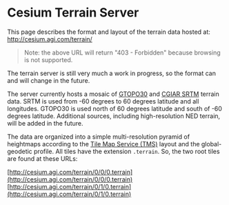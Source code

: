 # Cesium Terrain Server

This page describes the format and layout of the terrain data hosted at:
http://cesium.agi.com/terrain/

> Note: the above URL will return "403 - Forbidden" because browsing is not supported.

The terrain server is still very much a work in progress, so the format can and will change in the future.

The server currently hosts a mosaic of [GTOPO30](http://eros.usgs.gov/#/Find_Data/Products_and_Data_Available/gtopo30_info) and [CGIAR SRTM](http://srtm.csi.cgiar.org/) terrain data.  SRTM is used from -60 degrees to 60 degrees latitude and all longitudes.  GTOPO30 is used north of 60 degrees latitude and south of -60 degrees latitude.  Additional sources, including high-resolution NED terrain, will be added in the future.

The data are organized into a simple multi-resolution pyramid of heightmaps according to the [Tile Map Service (TMS)](http://wiki.osgeo.org/wiki/Tile_Map_Service_Specification) layout and the global-geodetic profile.  All tiles have the extension `.terrain`.  So, the two root tiles are found at these URLs:

[http://cesium.agi.com/terrain/0/0/0.terrain](http://cesium.agi.com/terrain/0/0/0.terrain)
[http://cesium.agi.com/terrain/0/1/0.terrain](http://cesium.agi.com/terrain/0/1/0.terrain)

